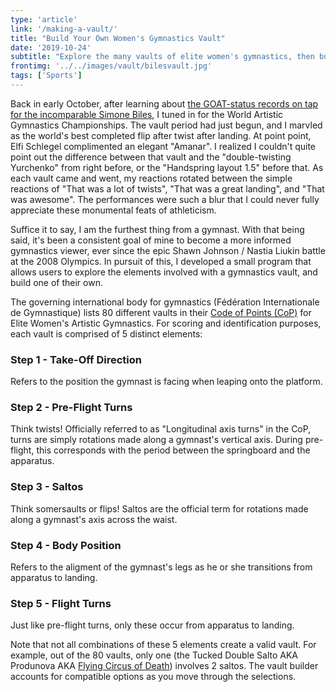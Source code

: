 ```yaml
---
type: 'article'
link: '/making-a-vault/'
title: "Build Your Own Women's Gymnastics Vault"
date: '2019-10-24'
subtitle: "Explore the many vaults of elite women's gymnastics, then build your own!"
frontimg: '../../images/vault/bilesvault.jpg'
tags: ['Sports']
---
```


Back in early October, after learning about [the GOAT-status records on tap for the incomparable Simone Biles](https://www.theguardian.com/sport/2019/oct/13/simone-biles-gymnastics-24th-medal-world-championship-beam-balance-gold), I tuned in for the World Artistic Gymnastics Championships. The vault period had just begun, and I marvled as the world's best completed flip after twist after landing. At point point, Elfi Schlegel complimented an elegant "Amanar". I realized I couldn't quite point out the difference between that vault and the "double-twisting Yurchenko" from right before, or the "Handspring layout 1.5" before that. As each vault came and went, my reactions rotated between the simple reactions of "That was a lot of twists", "That was a great landing", and "That was awesome". The performances were such a blur that I could never fully appreciate these monumental feats of athleticism.

Suffice it to say, I am the furthest thing from a gymnast. With that being said, it's been a consistent goal of mine to become a more informed gymnastics viewer, ever since the epic Shawn Johnson / Nastia Liukin battle at the 2008 Olympics. In pursuit of this, I developed a small program that allows users to explore the elements involved with a gymnastics vault, and build one of their own.

The governing international body for gymnastics (Fédération Internationale de Gymnastique) lists 80 different vaults in their [Code of Points (CoP)](https://www.gymogturn.no/wp-content/uploads/2015/10/CoP-2017-2020-1.pdf) for Elite Women's Artistic Gymnastics. For scoring and identification purposes, each vault is comprised of 5 distinct elements:


### Step 1 - Take-Off Direction
Refers to the position the gymnast is facing when leaping onto the platform.

<dire></dire>

### Step 2 - Pre-Flight Turns
Think twists! Officially referred to as "Longitudinal axis turns" in the CoP, turns are simply rotations made along a gymnast's vertical axis. During pre-flight, this corresponds with the period between the springboard and the apparatus.

<fturn></fturn>

### Step 3 - Saltos
Think somersaults or flips! Saltos are the official term for rotations made along a gymnast's axis across the waist.

<salto></salto>

### Step 4 - Body Position
Refers to the aligment of the gymnast's legs as he or she transitions from apparatus to landing.

<bp></bp>

### Step 5 - Flight Turns
Just like pre-flight turns, only these occur from apparatus to landing.

<sturn></sturn>

Note that not all combinations of these 5 elements create a valid vault. For example, out of the 80 vaults, only one (the Tucked Double Salto AKA Produnova AKA [Flying Circus of Death](https://balancebeamsituation.com/elite-skill-database/produnova/)) involves 2 saltos. The vault builder  accounts for compatible options as you move through the selections.